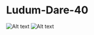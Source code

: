# Ludum-Dare-40

![Alt text](2017-12-03%2018_15_11-Ludum-Dare-40.png?raw=true)
![Alt text](2017-12-03%2018_18_00-Ludum-Dare-40.png?raw=true)
